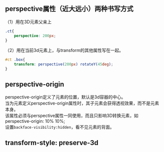 ## perspective属性（近大远小）两种书写方式
（1）用在3D元素父亲上
```css
.ct{
    perspective: 200px;
}
```
（2）用在当前3d元素上，与transform的其他属性写在一起。
```css
#ct .box{
    transform: perspective(200px) rotateY(45deg);
}
```
## perspective-origin
perspective-origin定义了元素的位置，默认是3d容器的中心。  
当为元素定义perspective-origin属性时，其子元素会获得透视效果，而不是元素本身。  
该属性必须与perspective属性一同使用，而且只影响3D转换元素，如perspective-origin: 10% 10%;    
设置`backface-visibility:hidden`，看不见元素的背面。  
## transform-style: preserve-3d

